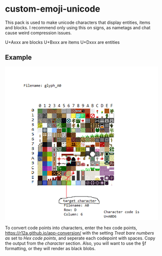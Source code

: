 # custom-emoji-unicode
This pack is used to make unicode characters that display entities, items and blocks. 
I recommend only using this on signs, as nametags and chat cause weird compression issues.

U+Axxx are blocks
U+Bxxx are items
U+Dxxx are entities
## Example
![Alt text](example.png?raw=true "Example")

To convert code points into characters, enter the hex code points,
https://r12a.github.io/app-conversion/
with the setting *Treat bare numbers as* set to *Hex code points*, and seperate each codepoint with spaces.
Copy the output from the *character* section.
Also, you will want to use the §f formatting, or they will render as black blobs.
